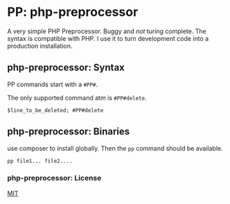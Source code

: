 # PP: php-preprocessor

A very simple PHP Preprocessor.
Buggy and *not* turing complete.
The syntax is compatible with PHP.
I use it to turn development code into a production installation.


## php-preprocessor: Syntax

PP commands start with a `#PP#`.

The only supported command atm is `#PP#delete`.

    $line_to_be_deleted; #PP#delete

## php-preprocessor: Binaries

use composer to install globally.
Then the `pp` command should be available.

    pp file1... file2....
    

### php-preprocessor: License

[MIT](./LICENSE)
